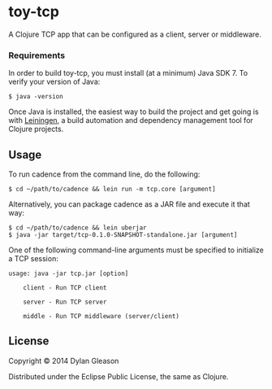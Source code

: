 # toy-tcp

A Clojure TCP app that can be configured as a client, server or middleware.

### Requirements ###

In order to build toy-tcp, you must install (at a minimum) Java SDK 7. To verify your version of Java:

```
$ java -version
```

Once Java is installed, the easiest way to build the project and get going is with [Leiningen](https://github.com/technomancy/leiningen), a build automation and dependency management tool for Clojure projects.

## Usage

To run cadence from the command line, do the following:

```
$ cd ~/path/to/cadence && lein run -m tcp.core [argument]
```

Alternatively, you can package cadence as a JAR file and execute it that way:

```
$ cd ~/path/to/cadence && lein uberjar
$ java -jar target/tcp-0.1.0-SNAPSHOT-standalone.jar [argument]
```

One of the following command-line arguments must be specified to initialize a TCP session:

```
usage: java -jar tcp.jar [option]

	client - Run TCP client

	server - Run TCP server

	middle - Run TCP middleware (server/client)
```


## License

Copyright © 2014 Dylan Gleason

Distributed under the Eclipse Public License, the same as Clojure.
